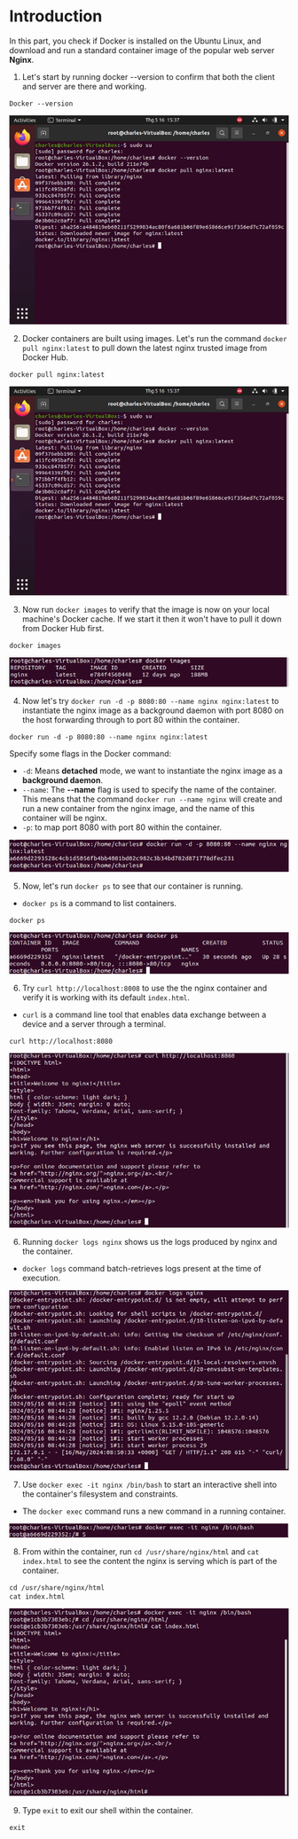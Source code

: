 # Introduction

In this part, you check if Docker is installed on the Ubuntu Linux, and download and run a standard container image of the popular web server **Nginx**.

1. Let's start by running docker --version to confirm that both the client and server are there and working.

```
Docker --version
```

![ConnectPrivate](/images/1.Docker-Basic/1.DockerBasic.png)

2. Docker containers are built using images. Let's run the command `docker pull nginx:latest` to pull down the latest nginx trusted image from Docker Hub.

```
docker pull nginx:latest
```

![ConnectPrivate](/images/1.Docker-Basic/1.DockerBasic.png)

3. Now run `docker images` to verify that the image is now on your local machine's Docker cache. If we start it then it won't have to pull it down from Docker Hub first.

```
docker images
```

![ConnectPrivate](/images/1.Docker-Basic/2.DockerBasic.png)

4. Now let's try `docker run -d -p 8080:80 --name nginx nginx:latest` to instantiate the nginx image as a background daemon with port 8080 on the host forwarding through to port 80 within the container.

```
docker run -d -p 8080:80 --name nginx nginx:latest
```

Specify some flags in the Docker command:
   - `-d`: Means **detached** mode,  we want to instantiate the nginx image as a **background daemon**.
   - `--name`: The **--name** flag is used to specify the name of the container. This means that the command `docker run --name nginx` will create and run a new container from the nginx image, and the name of this container will be nginx.
   - `-p`: to map port 8080 with port 80 within the container.

![ConnectPrivate](/images/1.Docker-Basic/3.DockerBasic.png)

5. Now, let's run `docker ps` to see that our container is running.
- `docker ps` is a command to list containers. 

```
docker ps
``` 

![ConnectPrivate](/images/1.Docker-Basic/4.DockerBasic.png)

6. Try `curl http://localhost:8008` to use the the nginx container and verify it is working with its default `index.html`.
- `curl` is a command line tool that enables data exchange between a device and a server through a terminal.

```
curl http://localhost:8080
```

![ConnectPrivate](/images/1.Docker-Basic/5.DockerBasic.png)

6. Running `docker logs nginx` shows us the logs produced by nginx and the container.
- `docker logs` command batch-retrieves logs present at the time of execution.

![ConnectPrivate](/images/1.Docker-Basic/6.DockerBasic.png)

7. Use `docker exec -it nginx /bin/bash` to start an interactive shell into the container's filesystem and constraints.
- The `docker exec` command runs a new command in a running container.

![ConnectPrivate](/images/1.Docker-Basic/7.DockerBasic.png)

8. From within the container, run `cd /usr/share/nginx/html` and `cat index.html` to see the content the nginx is serving which is part of the container.

```
cd /usr/share/nginx/html
cat index.html
```

![ConnectPrivate](/images/1.Docker-Basic/8.DockerBasic.png)

9. Type `exit` to exit our shell within the container.
```
exit   
```

